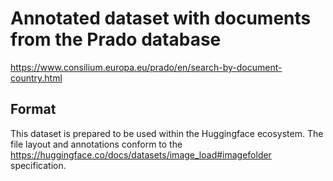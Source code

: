 # Annotated dataset with documents from the Prado database

<https://www.consilium.europa.eu/prado/en/search-by-document-country.html>

## Format
This dataset is prepared to be used within the Huggingface ecosystem. The file layout and annotations conform to the <https://huggingface.co/docs/datasets/image_load#imagefolder> specification.  